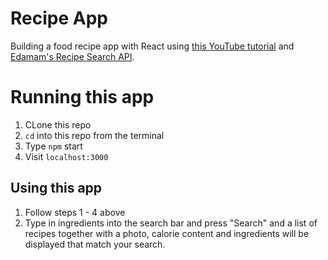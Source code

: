 # Recipe App

Building a food recipe app with React using <a href="https://www.youtube.com/watch?v=U9T6YkEDkMo">this YouTube tutorial</a> and <a href="https://www.edamam.com">Edamam's Recipe Search API</a>.


# Running this app

1. CLone this repo 
2. `cd` into this repo from the terminal 
3. Type `npm` start 
4. Visit `localhost:3000`

## Using this app

1. Follow steps 1 - 4 above 
2. Type in ingredients into the search bar and press "Search" and a list of recipes together with a photo, calorie content and ingredients will be displayed that match your search. 

